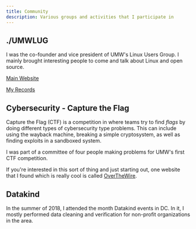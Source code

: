 ```yaml
---
title: Community
description: Various groups and activities that I participate in
---
```


## ./UMWLUG
I was the co-founder and vice president of UMW's Linux Users Group. I mainly brought interesting people to come and talk about Linux and open source.

[Main Website](https://umwlug.github.io/)

[My Records](umwlug)

## Cybersecurity - Capture the Flag
Capture the Flag (CTF) is a competition in where teams try to find *flags* by doing different types of cybersecurity type problems. This can include using the wayback machine, breaking a simple cryptosystem, as well as finding exploits in a sandboxed system. 

I was part of a committee of four people making problems for UMW's first CTF competition.

If you're interested in this sort of thing and just starting out, one website that I found which is really cool is called [OverTheWire](https://overthewire.org/wargames/bandit/).

## Datakind

In the summer of 2018, I attended the month Datakind events in DC. In it, I mostly performed data cleaning and verification for non-profit organizations in the area.
